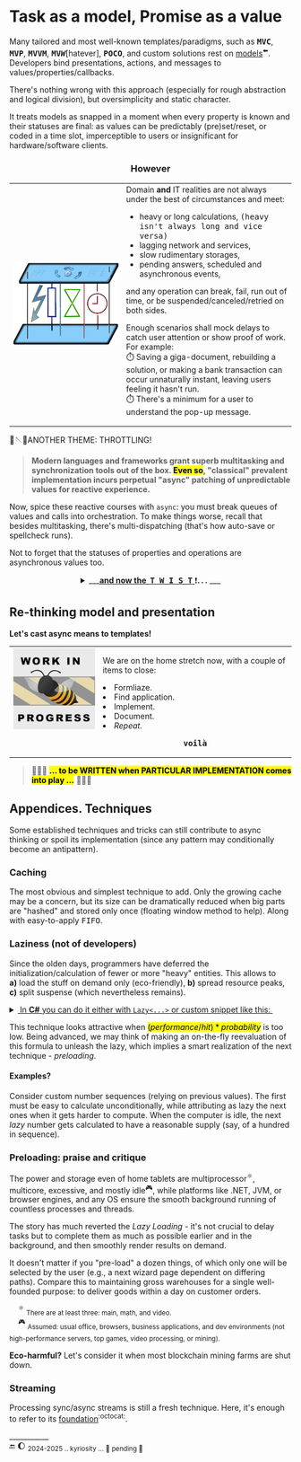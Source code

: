# Task as a model, Promise as a value

Many tailored and most well-known templates/paradigms, such as <samp><b>MVC</b></samp>, <samp><b>MVP</b></samp>, <samp><b>MVVM</b></samp>, <samp><b>MV<i>W</i></b></samp>[hatever], <samp><b>POCO</b></samp>, and custom solutions rest on [models](https://github.com/Kyriosity/read-write/blob/main/README%2B/software/design/parts/README+/app-model.md)<sup>⬅️</sup>. 
Developers bind presentations, actions, and messages to values/properties/callbacks. 

There's nothing wrong with this approach (especially for rough abstraction and logical division), but oversimplicity and static character. 

It treats models as snapped in a moment when every property is known and their statuses are final: 
as values can be predictably (pre)set/reset, or coded in a time slot, imperceptible to users or insignificant for hardware/software clients. 

<h3 align="center">However</h3>

<table><tr valign="center"><td align="center" width="40%"><picture><img src="../../../_rsc/img/illus/TaskAsModel_deco.png" alt="&nbsp; Layers delayed communication" /></picture></td><td>
<div>Domain <b>and</b> IT realities are not always under the best of circumstances and meet:</div>
<ul>
<li>heavy or long calculations, <samp>(heavy isn't always long and vice versa)</samp></li>
<li>lagging network and services,</li>
<li>slow rudimentary storages,</li>
<li>pending answers, scheduled and asynchronous events,</li>
</ul>
<p>and any operation can break, fail, run out of time, or be suspended/canceled/retried on both sides.</p>
<p>Enough scenarios shall mock delays to catch user attention or show proof of work. For example:
  <br>⏱️ Saving a giga-document, rebuilding a solution, or making a bank transaction can occur unnaturally instant, leaving users feeling it hasn't run.
  <br>⏱️ There's a minimum for a user to understand the pop-up message.
</p>
</td></tr></table>

🚧🪡🚧ANOTHER THEME: THROTTLING!

> **Modern languages and frameworks grant superb multitasking and synchronization tools out of the box.
> <mark>Even so</mark>, "classical" prevalent implementation incurs perpetual "async" patching of unpredictable values for reactive experience.**

Now, spice these reactive courses with `async`: you must break queues of values and calls into orchestration. To make things worse, recall that besides multitasking, there's multi-dispatching (that's how auto-save or spellcheck runs).

Not to forget that the statuses of properties and operations are asynchronous values too.

<details align="center"><summary>___<ins><b>and now the&nbsp; <samp>T&thinsp;W&thinsp;I&thinsp;S&thinsp;T</samp></b>&nbsp;</ins>❗<b>.&thinsp;.&thinsp;.</b> ___</summary>
&nbsp;

<p><b>Imagine that a user (view) input/action can be a <i>promise</i>.</b></p>

<p align="left">A bright example is a chess engine waiting most of its time for a player's action. And the chess model (instance of a `game` class) is then ... the&nbsp;<b>VIEW</b>.</p>

<p align="left">We have our picture rotated 180° (or vertically flipped if you prefer). And it's not for fun but for a look beyond the standard patterns.</p>

\___________</details>

## Re-thinking model and presentation

**Let's cast async means to templates!**

<table><tr valign="top"><td><picture><img src="../../../_rsc/img/_nav/tiles/_WorkInProgress_200px.jpg" alt="&nbsp;WORK in PROGRESS"/></picture></td><td>
<p>We are on the home stretch now, with a couple of items to close:</p>
  <lu>
    <li>Formliaze.</li>
    <li>Find application.</li>
    <li>Implement.</li>
    <li>Document.</li>
    <li><i>Repeat.</i></li>
  </lu>
<p align="center"><b><samp>voilà</samp></b></p>
</td></tr></table>

> 🚧🐝🚧 <mark><b>... to be WRITTEN when PARTICULAR IMPLEMENTATION comes into play ...</b></mark> 🚧🐝🚧

## Appendices. Techniques

Some established techniques and tricks can still contribute to async thinking or spoil its implementation (since any pattern may conditionally become an antipattern).

### Caching

The most obvious and simplest technique to add. Only the growing cache may be a concern, but its size can be dramatically reduced when big parts are "hashed" and stored only once (floating window method to help). Along with easy-to-apply <samp>FIFO</samp>.

### Laziness (not of developers)

Since the olden days, programmers have deferred the initialization/calculation of fewer or more "heavy" entities. This allows to **a)**&nbsp;load the stuff on&nbsp;demand only (eco-friendly), **b)**&nbsp;spread resource peaks, **c)**&nbsp;split suspense (which nevertheless remains).

<details><summary><ins>&nbsp;In <b>C#</b> you can do it either with <code>Lazy<...></code> or custom snippet like this:&nbsp;</ins></summary>
&nbsp;
  
  ```csharp
public BigAndHeavy Ram => _ram ?? LoadAndHit();
private BigAndHeavy? _ram;
  ```
\_______________
</details>

This technique looks attractive when <mark>$`(performance/hit)*probability`$</mark> is too low. Being advanced, we may think of making an on-the-fly reevaluation of this formula to unleash the lazy, which implies a smart realization of the next technique - _preloading_.

#### Examples?

Consider custom number sequences (relying on previous values). The first must be easy to calculate unconditionally, while attributing as lazy the next ones when it gets harder to compute. 
When the computer is idle, the next _lazy_ number gets calculated to have a reasonable supply (say, of a hundred in sequence).

### Preloading: praise and critique

The power and storage even of home tablets are multiprocessor<sup>⚛️</sup>, multicore, excessive, and mostly idle<sup>:video_game:</sup>, while platforms like .NET, JVM, or browser engines, and any OS ensure the smooth background running of countless processes and threads.

The story has much reverted the _Lazy Loading_ - it's not crucial to delay tasks but to complete them as much as possible earlier and in the background, and then smoothly render results on demand.

It doesn't matter if you "pre-load" a dozen things, of which only one will be selected by the user (e.g., a next wizard page dependent on differing paths). 
Compare this to maintaining gross warehouses for a single well-founded purpose: to deliver goods within a day on customer orders.

&nbsp; &nbsp; <sup>⚛️</sup> <sub> There are at least three: main, math, and video.</sub>\
&nbsp; &nbsp; <sup>:video_game:</sup> <sub>Assumed: usual office, browsers, business applications, and dev environments (not high-performance servers, top games, video processing, or mining).</sub>

**Eco-harmful?** Let's consider it when most blockchain mining farms are shut down.

### Streaming

Processing sync/async streams is still a fresh technique. Here, it's enough to refer to its [foundation](https://github.com/ReactiveX)<sup>:octocat:</sup>.

\___________\
🔚 🌔 <sub>2024-2025 .. kyriosity ... 🚧 pending 🚧</sub>
